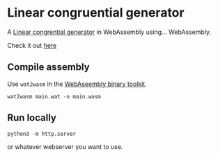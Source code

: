# Linear congruential generator

A [Linear congrential generator](https://en.wikipedia.org/wiki/Linear_congruential_generator) in WebAssembly using... WebAssembly.

Check it out [here](https://rw21.github.io/assembly-lgc-visualizer/)

## Compile assembly

Use `wat2wasm` in the [WebAseembly binary toolkit]( https://github.com/WebAssembly/wabt ).

```
wat2wasm main.wat -o main.wasm
```

## Run locally

```
python3 -m http.server
```

or whatever webserver you want to use.
